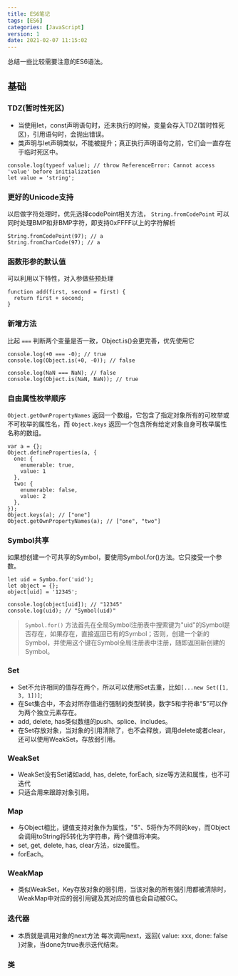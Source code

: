 ```yaml
---
title: ES6笔记
tags: [ES6]
categories: [JavaScript]
version: 1
date: 2021-02-07 11:15:02
---
```

总结一些比较需要注意的ES6语法。
<!-- more -->

## 基础

### TDZ(暂时性死区)

* 当使用let，const声明语句时，还未执行的时候，变量会存入TDZ(暂时性死区)，引用语句时，会抛出错误。
* 类声明与let声明类似，不能被提升；真正执行声明语句之前，它们会一直存在于临时死区中。

``` JS
console.log(typeof value); // throw ReferenceError: Cannot access 'value' before initialization
let value = 'string';
```

### 更好的Unicode支持

以后做字符处理时，优先选择codePoint相关方法， `String.fromCodePoint` 可以同时处理BMP和非BMP字符，即支持0xFFFF以上的字符解析

``` JS
String.fromCodePoint(97); // a
String.fromCharCode(97); // a
```

### 函数形参的默认值

可以利用以下特性，对入参做些预处理

``` JS
function add(first, second = first) {
  return first + second;
}
```

### 新增方法

比起 `===` 判断两个变量是否一致，Object.is()会更完善，优先使用它

``` JS
console.log(+0 === -0); // true
console.log(Object.is(+0, -0)); // false

console.log(NaN === NaN); // false
console.log(Object.is(NaN, NaN)); // true
```

### 自由属性枚举顺序

`Object.getOwnPropertyNames` 返回一个数组，它包含了指定对象所有的可枚举或不可枚举的属性名，而 `Object.keys` 返回一个包含所有给定对象自身可枚举属性名称的数组。

``` JS
var a = {};
Object.defineProperties(a, {
  one: {
    enumerable: true,
    value: 1
  },
  two: {
    enumerable: false,
    value: 2
  },
});
Object.keys(a); // ["one"]
Object.getOwnPropertyNames(a); // ["one", "two"]
```

### Symbol共享

如果想创建一个可共享的Symbol，要使用Symbol.for()方法。它只接受一个参数。

``` JS
let uid = Symbo.for('uid');
let object = {};
object[uid] = '12345';

console.log(object[uid]); // "12345"
console.log(uid); // "Symbol(uid)"
```

> `Symbol.for()` 方法首先在全局Symbol注册表中搜索键为"uid"的Symbol是否存在，如果存在，直接返回已有的Symbol；否则，创建一个新的Symbol，并使用这个键在Symbol全局注册表中注册，随即返回新创建的Symbol。

### Set

* Set不允许相同的值存在两个，所以可以使用Set去重，比如`[...new Set([1, 3, 1])]`; 
* 在Set集合中，不会对所存值进行强制的类型转换，数字5和字符串“5”可以作为两个独立元素存在。
* add, delete, has类似数组的push、splice、includes。
* 在Set存放对象，当对象的引用清除了，也不会释放，调用delete或者clear，还可以使用WeakSet，存放弱引用。

### WeakSet

* WeakSet没有Set诸如add, has, delete, forEach, size等方法和属性，也不可迭代
* 只适合用来跟踪对象引用。

### Map

* 与Object相比，键值支持对象作为属性，"5"、5将作为不同的key，而Object会调用toString将5转化为字符串，两个键值将冲突。
* set, get, delete, has, clear方法，size属性。
* forEach。

### WeakMap

* 类似WeakSet，Key存放对象的弱引用，当该对象的所有强引用都被清除时，WeakMap中对应的弱引用键及其对应的值也会自动被GC。

### 迭代器
* 本质就是调用对象的next方法 每次调用next，返回{ value: xxx, done: false }对象，当done为true表示迭代结束。

### 类